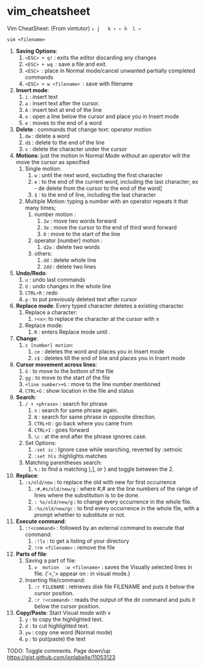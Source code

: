 # vim_cheatsheet

Vim CheatSheet: (From vimtutor)
`
↓ j   k ↑
← h  l → 
`

`vim <filename>`

1. **Saving Options**:
    1. `<ESC> + q!` : exits the editor discarding any changes
    2. `<ESC> + wq `: save a file and exit.
    3. `<ESC> `: place in Normal mode/cancel unwanted partially completed commands
    4. `<ESC> + w <filename> `: save with filename
2. **Insert mode**:
    1. `i` : insert text
    2. `a` : insert text after the cursor.
    3. `A` : insert text at end of the line
    4. `o` : open a line below the cursor and place you in Insert mode
    5. `e` : moves to the end of a word
3. **Delete** :  commands that change text: operator motion
    1. `dw` : delete a word
    2. `d$` : delete to the end of the line
    3. `x` : delete the character under the cursor
4. **Motions**:  just the motion in Normal Mode without an operator will the move the cursor as specified
    1. Single motion:
        1. `w` : until the next word, excluding the first character
        2. `e` : to the end of the current word, including the last character; ex - de delete from the cursor to the end of the word]
        3. `$` : to the end of line, including the last character
    2. Multiple Motion:  typing a number with an operator repeats it that many times;                       
        1.  number motion :
            1. `2w` : move two words forward
            2. `3e` : move the cursor to the end of third word forward
            3. `0` : move to the start of the line
        2. operator [number] motion :
            1. `d2w` : delete two words
        3.  others:
            1. `dd` : delete whole line
            2. `2dd` : delete two lines
5. **Undo/Redo**:
    1. `u` : undo last commands
    2. `U` : undo changes in the whole line
    3. `CTRL+R` : redo
    4. `p` : to put previously deleted text after cursor
6. **Replace mode**: Every typed character deletes a existing character.
    1. Replace a character:
        1. `r<x>`: to replace the character at the cursor with x
    2. Replace mode:
        1. `R` : enters Replace mode until <ESC>.
7. **Change**: 
    1. `c [number] motion`:
        1. `ce` : deletes the word and places you in Insert mode
        2. `c$` : deletes till the end of line and places you in Insert mode
8. **Cursor movement across lines**:
    1. `G` : to move to the bottom of the file
    2. `gg` : to move to the start of the file 
    3. `<line number>+G` : move to the line number mentioned
    4. `CTRL+G` : show location in the file and status
9.  **Search**:
    1. `/ + <phrase>` : search for phrase
        1. `n` : search for same phrase again.
        2. `N` : search for same phrase in opposite direction.
        3. `CTRL+O` : go back where you came from
        4. `CTRL+I` : goes forward
        5. `\c` : at the end after the phrase ignores case. 
    2. Set Options: 
        1. `:set ic` : Ignore case while searching, reverted by :setnoic
        2. `:set hls` :highlights matches
    3. Matching parentheses search:
        1. `%` : to find a matching ),], or } and toggle between the 2.
10. **Replace**:
    1. `:s/old/new` : to replace the old with new for first occurrence
        1. `:#,#s/old/new/g` : where #,# are the line numbers of the range of lines where the substitution is to be done.
        2. `: %s/old/new/g` : to change every occurrence in the whole file.
        3. `:%s/old/new/gc` : to find every occurrence in the whole file, with a prompt whether to substitute or not.
11. **Execute command**:
    1. `:!<command>` : followed by an external command to execute that command.
        1. `:!ls` :  to get a listing of your directory
        2. `!rm <filename>` : remove the file
12. **Parts of file**:
    1. Saving a part of file:
        1. `v  motion  :w <filename>` : saves the Visually selected lines in file. ('<,'> appear on : in visual mode.)
    2. Inserting file/command:
        1. `:r FILENAME` : retrieves disk file FILENAME and puts it below the cursor position.
        2. `:r !<command>` :  reads the output of the dir command and puts it below the cursor position.
13. **Copy/Paste**: Start Visual mode with v
    1. `y` : to copy the highlighted text.
    2. `d` : to cut highlighted text.
    3. `yw` : copy one word (Normal mode)
    4. `p` : to put(paste) the text 



TODO:
Toggle comments.
Page down/up https://gist.github.com/jonlabelle/11053123
